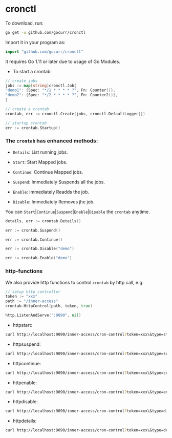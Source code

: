 # cronctl

To download, run:

```bash
go get -u github.com/gocurr/cronctl
```

Import it in your program as:

```go
import "github.com/gocurr/cronctl"
```

It requires Go 1.11 or later due to usage of Go Modules.

- To start a crontab:

```go
// create jobs
jobs := map[string]cronctl.Job{
"demo1": {Spec: "*/1 * * * * ?", Fn: Counter()},
"demo2": {Spec: "*/2 * * * * ?", Fn: Counter2()},
}

// create a crontab
crontab, err := cronctl.Create(jobs, cronctl.DefaultLogger{})

// startup crontab
err := crontab.Startup()
```

### The `crontab` has enhanced methods:

- `Details`: List running jobs.

- `Start`: Start Mapped jobs.

- `Continue`: Continue Mapped jobs.

- `Suspend`: Immediately Suspends all the jobs.

- `Enable`: Immediately Readds the job.

- `Disable`: Immediately Removes jhe job.

You can `Start`|`Continue`|`Suspend`|`Enable`|`Disable` the `crontab` anytime.

```go
details, err := crontab.Details()
```

```go
err := crontab.Suspend()
```

```go
err := crontab.Continue()
```

```go
err := crontab.Disable("demo")
```

```go
err := crontab.Enable("demo")
```

### http-functions

We also provide http functions to control `crontab` by http call, e.g.
```go
// setup http controller
token := "xxx"
path := "/inner-access"
crontab.HttpControl(path, token, true)

http.ListenAndServe(":9090", nil)
```

- httpstart:
```bash
curl http://localhost:9090/inner-access/cron-control?token=xxx\&type=start
```

- httpsuspend:
```bash
curl http://localhost:9090/inner-access/cron-control?token=xxx\&type=suspend
```

- httpcontinue:
```bash
curl http://localhost:9090/inner-access/cron-control?token=xxx\&type=continue
```

- httpenable:
```bash
curl http://localhost:9090/inner-access/cron-control?token=xxx\&type=enable\&name=demo1
```

- httpdisable:
```bash
curl http://localhost:9090/inner-access/cron-control?token=xxx\&type=disable\&name=demo1
```

- httpdetails:
```bash
curl http://localhost:9090/inner-access/cron-control?token=xxx\&type=details
```
